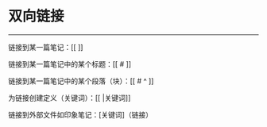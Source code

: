 # 双向链接
---

链接到某一篇笔记：[[ ]]

链接到某一篇笔记中的某个标题：[[ # ]]

链接到某一篇笔记中的某个段落（块）：[[ # ^ ]]

为链接创建定义（关键词）：[[ |关键词]]

链接到外部文件如印象笔记：[关键词]（链接）